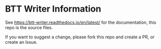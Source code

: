 # BTT Writer Information

See https://btt-writer.readthedocs.io/en/latest/ for the documentation, this repo is the source files.

If you want to suggest a change, please fork this repo and create a PR, or create an Issue.

